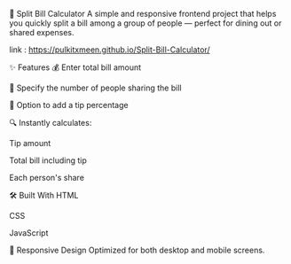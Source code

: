 💸 Split Bill Calculator
A simple and responsive frontend project that helps you quickly split a bill among a group of people — perfect for dining out or shared expenses.

link : https://pulkitxmeen.github.io/Split-Bill-Calculator/

✨ Features
💰 Enter total bill amount

👥 Specify the number of people sharing the bill

🎯 Option to add a tip percentage

🔍 Instantly calculates:

Tip amount

Total bill including tip

Each person's share

🛠️ Built With
HTML

CSS

JavaScript

📱 Responsive Design
Optimized for both desktop and mobile screens.


